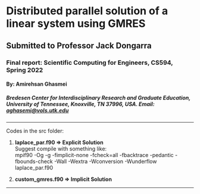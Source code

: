 # Distributed parallel solution of a linear system using GMRES
## Submitted to Professor Jack Dongarra
### Final report: Scientific Computing for Engineers, CS594, Spring 2022
#### By: Amirehsan Ghasmei
##### Bredesen Center for Interdisciplinary Research and Graduate Education, University of Tennessee, Knoxville, TN 37996, USA. Email: aghasemi@vols.utk.edu
---
Codes in the src folder: 
1)  **laplace_par.f90  => Explicit Solution** \
Suggest compile with something like:\
mpif90 -Og -g -fimplicit-none -fcheck=all -fbacktrace -pedantic -fbounds-check -Wall -Wextra -Wconversion -Wunderflow laplace_par.f90

2)  **custom_gmres.f90 => Implicit Solution**
---







